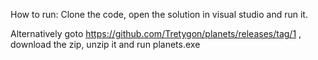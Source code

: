 How to run:
  Clone the code, open the solution in visual studio and run it. 

  
  Alternatively goto https://github.com/Tretygon/planets/releases/tag/1 , download the zip, unzip it and run planets.exe
